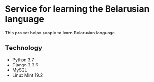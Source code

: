 # Service for learning the Belarusian language
This project helps people to learn Belarusian language
## Technology
- Python 3.7
- Django 2.2.6
- MySQL
- Linux Mint 19.2
